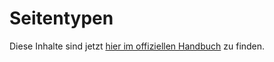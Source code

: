 # Seitentypen

Diese Inhalte sind jetzt [hier im offiziellen Handbuch](https://confluence.netzbegruenung.de/display/SUP/Seitentypen) zu finden.
